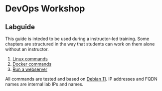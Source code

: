 # DevOps Workshop
## Labguide

This guide is inteded to be used during a instructor-led training. Some chapters are structured in the way that students can work on them alone without an instructor.

1) [Linux commands](doc/Labguide/linux-commands.md)
2) [Docker commands](doc/Labguide/docker-commands.md)
3) [Run a webserver](doc/Labguide/run-a-webserver.md)


All commands are tested and based on [Debian 11](https://www.debian.org/). IP addresses and FQDN names are internal lab IPs and names.